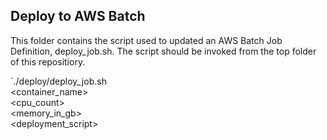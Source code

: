 ## Deploy to AWS Batch

This folder contains the script used to updated an AWS Batch Job Definition, 
deploy_job.sh. The script should be invoked from the top folder of this 
repositiory.

`./deploy/deploy_job.sh \
    <container_name> \
    <cpu_count> \
    <memory_in_gb> \
    <deployment_script>
